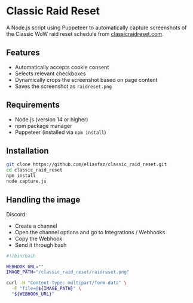 # Classic Raid Reset

A Node.js script using Puppeteer to automatically capture screenshots of the Classic WoW raid reset schedule from [classicraidreset.com](https://classicraidreset.com).

## Features

- Automatically accepts cookie consent
- Selects relevant checkboxes
- Dynamically crops the screenshot based on page content
- Saves the screenshot as `raidreset.png`

## Requirements

- Node.js (version 14 or higher)
- npm package manager
- Puppeteer (installed via `npm install`)

## Installation

```bash
git clone https://github.com/eliasfaz/classic_raid_reset.git
cd classic_raid_reset
npm install
node capture.js
```
## Handling the image

Discord: 
- Create a channel
- Open the channel options and go to Integrations / Webhooks
- Copy the Webhook
- Send it through bash

```bash
#!/bin/bash

WEBHOOK_URL=""
IMAGE_PATH="/classic_raid_reset/raidreset.png"

curl -H "Content-Type: multipart/form-data" \
  -F "file=@${IMAGE_PATH}" \
  "${WEBHOOK_URL}"

```